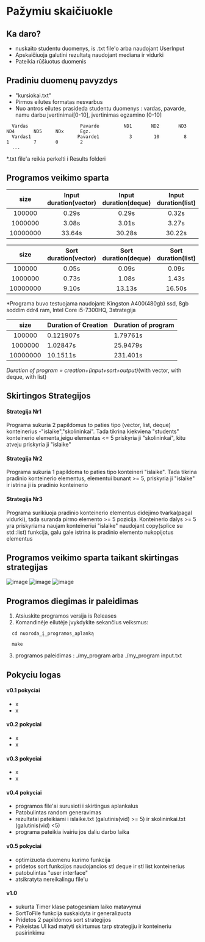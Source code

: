 # Pažymiu skaičiuokle

## Ka daro?
- nuskaito studentu duomenys, is .txt file'o arba naudojant UserInput
- Apskaičiuoja galutini rezultatą naudojant mediana ir vidurki
- Pateikia rūšiuotus duomenis

## Pradiniu duomenų pavyzdys
- "kursiokai.txt"
- Pirmos eilutes formatas nesvarbus
- Nuo antros eilutes prasideda studentu duomenys : vardas, pavarde, namu darbu įvertinimai[0-10], įvertinimas egzamino  [0-10]
```shell
  Vardas                   Pavarde         ND1       ND2       ND3       ND4       ND5     NDx      Egz.
  Vardas1                 Pavarde1           3        10         8         1         7       0        2
  ...
```
*.txt file'a reikia perkelti i Results folderi

## Programos veikimo sparta
|   size   | Input duration(vector) | Input duration(deque)  | Input duration(list) |
|:--------:|:----------------------:|:----------------------:|:--------------------:|
|  100000  |          0.29s         |          0.29s         |         0.32s        |
|  1000000 |          3.08s         |          3.01s         |         3.27s        |
| 10000000 |         33.64s         |         30.28s         |        30.22s        |

|   size   | Sort duration(vector) | Sort duration(deque)  | Sort duration(list) |
|:--------:|:---------------------:|:---------------------:|:-------------------:|
|  100000  |         0.05s         |         0.09s         |        0.09s        |
|  1000000 |         0.73s         |         1.08s         |        1.43s        |
| 10000000 |         9.10s         |         13.13s        |        16.50s       |

*Programa buvo testuojama naudojant: Kingston A400(480gb) ssd, 8gb soddim ddr4 ram, Intel Core i5-7300HQ, 3strategija

|   size   | Duration of Creation | Duration of program |
|:--------:|----------------------|---------------------|
|  100000  | 0.121907s            | 1.79761s            |
|  1000000 | 1.02847s             | 25.9479s            |
| 10000000 | 10.1511s             | 231.401s            |

*Duration of program = creation+(input+sort+output)*(with vector, with deque, with list)
## Skirtingos Strategijos

#### Strategija Nr1
  Programa sukuria 2 papildomus to paties tipo (vector, list, deque) konteinerius -"islaike","skolininkai". 
  Tada tikrina kiekviena "students" konteinerio elementa,jeigu elementas <= 5 priskyria ji "skolininkai",
  kitu atveju priskyria ji "islaike"
 
#### Strategija Nr2 
  Programa sukuria 1 papildoma to paties tipo konteineri "islaike". Tada tikrina pradinio konteinerio elementus,
  elementui bunant >= 5, priskyria ji "islaike" ir istrina ji is pradinio konteinerio
 
#### Strategija Nr3
  Programa surikiuoja pradinio konteinerio elementus didejimo tvarka(pagal vidurki), tada suranda pirmo elemento >= 5 pozicija.
  Konteinerio dalys >= 5 yra priskyriama naujam konteineriui "islaike" naudojant copy(splice su std::list) funkcija, 
  galu gale istrina is pradinio elemento nukopijotus elementus
  
## Programos veikimo sparta taikant skirtingas strategijas  
![image](https://user-images.githubusercontent.com/54241089/114406516-46d75a80-9bb0-11eb-9902-fe78bf83490d.png)
![image](https://user-images.githubusercontent.com/54241089/114406906-9453c780-9bb0-11eb-9f07-0cb1351c3e72.png)
![image](https://user-images.githubusercontent.com/54241089/114408266-eb0dd100-9bb1-11eb-9024-c26b273034d4.png)



 
## Programos diegimas ir paleidimas
1. Atsiuskite programos versija is Releases
2. Komandinėje eilutėje įvykdykite sekančius veiksmus:
```shell
  cd nuoroda_į_programos_aplanką

  make
```
3. programos paleidimas :   ./my_program arba ./my_program input.txt 

## Pokyciu logas
#### v0.1 pokyciai
- x
- x
#### v0.2 pokyciai
- x
- x
#### v0.3 pokyciai
- x
- x
#### v0.4 pokyciai
- programos file'ai surusioti i skirtingus aplankalus
- Patobulintas random generavimas
- rezultatai pateikiami i  islaike.txt (galutinis(vid) >= 5) ir  skolininkai.txt (galutinis(vid) <5)
- programa pateikia ivairiu jos daliu darbo laika
#### v0.5 pokyciai
- optimizuota duomenu kurimo funkcija
- pridetos sort funkcijos naudojancios stl deque ir stl list konteinerius
- patobulintas "user interface"
- atsikratyta nereikalingu file'u
#### v1.0
- sukurta Timer klase patogesniam laiko matavymui
- SortToFile funkcija suskaidyta ir generalizuota
- Pridetos 2 papildomos sort strategijos
- Pakeistas UI kad matyti skirtumus tarp strategiju ir konteineriu pasirinkimu

